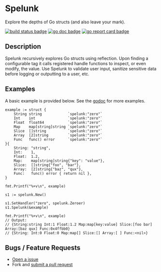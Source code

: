 # Spelunk

Explore the depths of Go structs (and also leave your mark).

[![build status badge][travis-badge]][travis-url]
[![go doc badge][go-doc-badge]][go-doc-url]
[![go report card badge][go-reportcard-badge]][go-reportcard-url]

[travis-badge]: https://travis-ci.org/hharrisonhjones/go-spelunk.svg?branch=master
[travis-url]: https://travis-ci.org/harrisonhjones/go-spelunk
[go-doc-badge]: https://godoc.org/hhj.me/go/spelunk?status.svg
[go-doc-url]: https://godoc.org/hhj.me/go/spelunk
[go-reportcard-badge]: https://goreportcard.com/badge/hhj.me/go/spelunk
[go-reportcard-url]: https://goreportcard.com/report/hhj.me/go/spelunk

## Description

Spelunk recursively explores Go structs using reflection. Upon finding
a configurable tag it calls registered handle functions to inspect, or
even modify, the value. Use Spelunk to validate user input, sanitize
sensitive data before logging or outputting to a user, etc.

## Examples

A basic example is provided below. See the
[godoc]((http://godoc.org/hhj.me/go/spelunk)) for more examples.

```
example := struct {
    String string            `spelunk:"zero"`
    Int    int               `spelunk:"zero"`
    Float  float64           `spelunk:"zero"`
    Map    map[string]string `spelunk:"zero"`
    Slice  []string          `spelunk:"zero"`
    Array  [2]string         `spelunk:"zero"`
    Func   func() error      `spelunk:"zero"`
}{
    String: "string",
    Int:    1,
    Float:  1.2,
    Map:    map[string]string{"key": "value"},
    Slice:  []string{"foo", "bar"},
    Array:  [2]string{"baz", "qux"},
    Func:   func() error { return nil },
}

fmt.Printf("%+v\n", example)

s1 := spelunk.New()

s1.SetHandler("zero", spelunk.Zeroer)
s1.Spelunk(&example)

fmt.Printf("%+v\n", example)
// Output:
// {String:string Int:1 Float:1.2 Map:map[key:value] Slice:[foo bar] Array:[baz qux] Func:0x4ffbb0}
// {String: Int:0 Float:0 Map:map[] Slice:[] Array:[ ] Func:<nil>}
```

## Bugs / Feature Requests

- [Open a issue](https://github.com/harrisonhjones/go-spelunk/issues/new)
- Fork and [submit a pull request](https://github.com/harrisonhjones/go-spelunk/compare)


